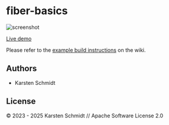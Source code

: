 # fiber-basics

![screenshot](https://raw.githubusercontent.com/thi-ng/umbrella/develop/assets/examples/fiber-basics.png)

[Live demo](http://demo.thi.ng/umbrella/fiber-basics/)

Please refer to the [example build instructions](https://github.com/thi-ng/umbrella/wiki/Example-build-instructions) on the wiki.

## Authors

- Karsten Schmidt

## License

&copy; 2023 - 2025 Karsten Schmidt // Apache Software License 2.0
